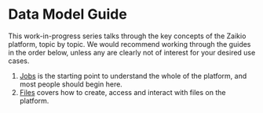 # Data Model Guide

This work-in-progress series talks through the key concepts of the Zaikio platform,
topic by topic. We would recommend working through the guides in the order below, unless
any are clearly not of interest for your desired use cases.

1. [Jobs](/integration/data-model-guide/jobs.html) is the starting point to understand
    the whole of the platform, and most people should begin here.
2. [Files](/integration/data-model-guide/files.html) covers how to create, access and
    interact with files on the platform.
